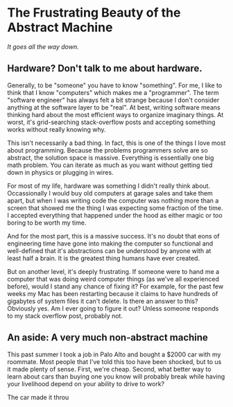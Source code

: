 # The Frustrating Beauty of the Abstract Machine

_It goes all the way down._

## Hardware? Don't talk to me about hardware.

Generally, to be "someone" you have to know "something". For me, I like to think that I know "computers" which makes me a "programmer". The term "software engineer" has always felt a bit strange because I don't consider anything at the software layer to be "real". At best, writing software means thinking hard about the most efficient ways to organize imaginary things. At worst, it's grid-searching stack-overflow posts and accepting something works without really knowing why.

This isn't necessarily a bad thing. In fact, this is one of the things I love most about programming. Because the problems programmers solve are so abstract, the solution space is massive. Everything is essentially one big math problem. You can iterate as much as you want without getting tied down in physics or plugging in wires.

For most of my life, hardware was something I didn't really think about. Occassionally I would buy old computers at garage sales and take them apart, but when I was writing code the computer was nothing more than a screen that showed me the thing I was expecting some fraction of the time. I accepted everything that happened under the hood as either magic or too boring to be worth my time.

And for the most part, this is a massive success. It's no doubt that eons of engineering time have gone into making the computer so functional and well-defined that it's abstractions can be understood by anyone with at least half a brain. It is the greatest thing humans have ever created.

But on another level, it's deeply frustrating. If someone were to hand me a computer that was doing weird computer things (as we've all experienced before), would I stand any chance of fixing it? For example, for the past few weeks my Mac has been restarting because it claims to have hundreds of gigabytes of system files it can't delete. Is there an answer to this? Obviously yes. Am I ever going to figure it out? Unless someone responds to my stack overflow post, probably not.

## An aside: A very much non-abstract machine

This past summer I took a job in Palo Alto and bought a \$2000 car with my roommate. Most people that I've told this too have been shocked, but to us it made plenty of sense. First, we're cheap. Second, what better way to learn about cars than buying one you know will probably break while having your livelihood depend on your ability to drive to work?

The car made it throu
